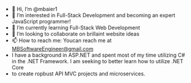 - 👋 Hi, I’m @mbaier1
- 👀 I’m interested in Full-Stack Development and becoming an expert JavaScript programmer!
- 🌱 I’m currently learning Full-Stack Web Development
- 💞️ I’m looking to collaborate on brillaint website ideas
- 📫 How to reach me: Youcan reach me at MBSoftwareEngineer@gmail.com
- I have a background in ASP.NET and spent most of my time utilizing C# in the .NET Framework. I am seeking to better learn how to utilize .NET Core
- to create ropbust API MVC projects and microservices.

<!---
mbaier1/mbaier1 is a ✨ special ✨ repository because its `README.md` (this file) appears on your GitHub profile.
You can click the Preview link to take a look at your changes.
--->
